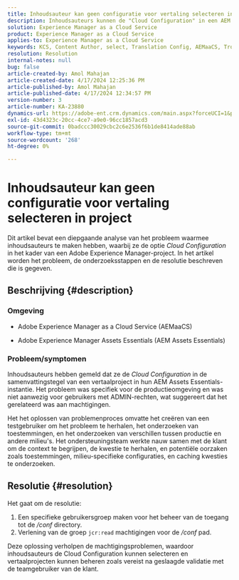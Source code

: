 ```yaml
---
title: Inhoudsauteur kan geen configuratie voor vertaling selecteren in project
description: Inhoudsauteurs kunnen de "Cloud Configuration" in een AEM project niet selecteren, waardoor de vertaalconfiguraties niet effectief kunnen worden beheerd.
solution: Experience Manager as a Cloud Service
product: Experience Manager as a Cloud Service
applies-to: Experience Manager as a Cloud Service
keywords: KCS, Content Author, select, Translation Config, AEMaaCS, Troubleshooting, AEM Assets Essentials, Adobe Experience Manager as a Cloud Service, project
resolution: Resolution
internal-notes: null
bug: false
article-created-by: Amol Mahajan
article-created-date: 4/17/2024 12:25:36 PM
article-published-by: Amol Mahajan
article-published-date: 4/17/2024 12:34:57 PM
version-number: 3
article-number: KA-23880
dynamics-url: https://adobe-ent.crm.dynamics.com/main.aspx?forceUCI=1&pagetype=entityrecord&etn=knowledgearticle&id=d1c98996-b5fc-ee11-a1ff-6045bd006c82
exl-id: 43d4323c-20cc-4ce7-a9e0-96cc1857acd3
source-git-commit: 0badccc30029cbc2c6e2536f6b1de8414ade88ab
workflow-type: tm+mt
source-wordcount: '268'
ht-degree: 0%

---
```


# Inhoudsauteur kan geen configuratie voor vertaling selecteren in project


Dit artikel bevat een diepgaande analyse van het probleem waarmee inhoudsauteurs te maken hebben, waarbij ze de optie *Cloud Configuration* in het kader van een Adobe Experience Manager-project. In het artikel worden het probleem, de onderzoeksstappen en de resolutie beschreven die is gegeven.

## Beschrijving {#description}


### Omgeving

- Adobe Experience Manager as a Cloud Service (AEMaaCS)


- Adobe Experience Manager Assets Essentials (AEM Assets Essentials)




### <b>Probleem/symptomen</b>

Inhoudsauteurs hebben gemeld dat ze de *Cloud Configuration* in de samenvattingstegel van een vertaalproject in hun AEM Assets Essentials-instantie. Het probleem was specifiek voor de productieomgeving en was niet aanwezig voor gebruikers met ADMIN-rechten, wat suggereert dat het gerelateerd was aan machtigingen.

Het het oplossen van problemenproces omvatte het creëren van een testgebruiker om het probleem te herhalen, het onderzoeken van toestemmingen, en het onderzoeken van verschillen tussen productie en andere milieu&#39;s. Het ondersteuningsteam werkte nauw samen met de klant om de context te begrijpen, de kwestie te herhalen, en potentiële oorzaken zoals toestemmingen, milieu-specifieke configuraties, en caching kwesties te onderzoeken.


## Resolutie {#resolution}


Het gaat om de resolutie:

1. Een specifieke gebruikersgroep maken voor het beheer van de toegang tot de */conf* directory.
2. Verlening van de groep `jcr:read` machtigingen voor de */conf* pad.


Deze oplossing verholpen de machtigingsproblemen, waardoor inhoudsauteurs de Cloud Configuration kunnen selecteren en vertaalprojecten kunnen beheren zoals vereist na geslaagde validatie met de teamgebruiker van de klant.
